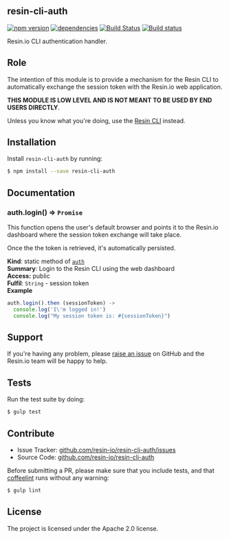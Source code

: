 resin-cli-auth
--------------

[![npm version](https://badge.fury.io/js/resin-cli-auth.svg)](http://badge.fury.io/js/resin-cli-auth)
[![dependencies](https://david-dm.org/resin-io/resin-cli-auth.png)](https://david-dm.org/resin-io/resin-cli-auth.png)
[![Build Status](https://travis-ci.org/resin-io/resin-cli-auth.svg?branch=master)](https://travis-ci.org/resin-io/resin-cli-auth)
[![Build status](https://ci.appveyor.com/api/projects/status/mdi6ogfrmu6ef5dn/branch/master?svg=true)](https://ci.appveyor.com/project/resin-io/resin-cli-auth/branch/master)

Resin.io CLI authentication handler.

Role
----

The intention of this module is to provide a mechanism for the Resin CLI to automatically exchange the session token with the Resin.io web application.

**THIS MODULE IS LOW LEVEL AND IS NOT MEANT TO BE USED BY END USERS DIRECTLY**.

Unless you know what you're doing, use the [Resin CLI](https://github.com/resin-io/resin-cli) instead.

Installation
------------

Install `resin-cli-auth` by running:

```sh
$ npm install --save resin-cli-auth
```

Documentation
-------------

<a name="module_auth.login"></a>
### auth.login() ⇒ <code>Promise</code>
This function opens the user's default browser and points it
to the Resin.io dashboard where the session token exchange will
take place.

Once the the token is retrieved, it's automatically persisted.

**Kind**: static method of <code>[auth](#module_auth)</code>  
**Summary**: Login to the Resin CLI using the web dashboard  
**Access:** public  
**Fulfil**: <code>String</code> - session token  
**Example**  
```js
auth.login().then (sessionToken) ->
  console.log('I\'m logged in!')
  console.log("My session token is: #{sessionToken}")
```

Support
-------

If you're having any problem, please [raise an issue](https://github.com/resin-io/resin-cli-auth/issues/new) on GitHub and the Resin.io team will be happy to help.

Tests
-----

Run the test suite by doing:

```sh
$ gulp test
```

Contribute
----------

- Issue Tracker: [github.com/resin-io/resin-cli-auth/issues](https://github.com/resin-io/resin-cli-auth/issues)
- Source Code: [github.com/resin-io/resin-cli-auth](https://github.com/resin-io/resin-cli-auth)

Before submitting a PR, please make sure that you include tests, and that [coffeelint](http://www.coffeelint.org/) runs without any warning:

```sh
$ gulp lint
```

License
-------

The project is licensed under the Apache 2.0 license.
